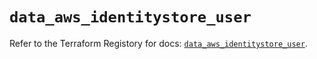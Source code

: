 # `data_aws_identitystore_user`

Refer to the Terraform Registory for docs: [`data_aws_identitystore_user`](https://registry.terraform.io/providers/hashicorp/aws/5.15.0/docs/data-sources/identitystore_user).
